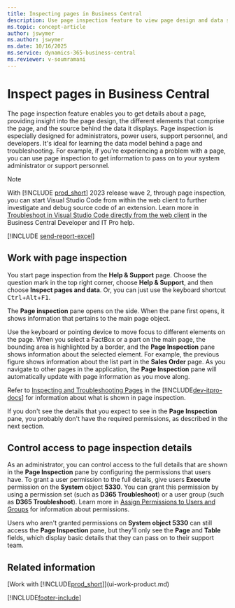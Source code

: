 ```yaml
---
title: Inspecting pages in Business Central
description: Use page inspection feature to view page design and data source details. Ideal for troubleshooting and understanding data in Business Central.
ms.topic: concept-article
author: jswymer
ms.author: jswymer
ms.date: 10/16/2025
ms.service: dynamics-365-business-central
ms.reviewer: v-soumramani
---
```


# Inspect pages in Business Central

The page inspection feature enables you to get details about a page, providing insight into the page design, the different elements that comprise the page, and the source behind the data it displays. Page inspection is especially designed for administrators, power users, support personnel, and developers. It's ideal for learning the data model behind a page and troubleshooting. For example, if you're experiencing a problem with a page, you can use page inspection to get information to pass on to your system administrator or support personnel.

> [!NOTE]  
> With [!INCLUDE [prod_short](includes/prod_short.md)] 2023 release wave 2, through page inspection, you can start Visual Studio Code from within the web client to further investigate and debug source code of an extension. Learn more in [Troubleshoot in Visual Studio Code directly from the web client](/dynamics365/business-central/dev-itpro/developer/devenv-troubleshoot-vscode-webclient) in the Business Central Developer and IT Pro help.

[!INCLUDE [send-report-excel](includes/send-report-excel.md)]

## Work with page inspection

You start page inspection from the **Help & Support** page. Choose the question mark in the top right corner, choose **Help & Support**, and then choose **Inspect pages and data**. Or, you can just use the keyboard shortcut <kbd>Ctrl</kbd>+<kbd>Alt</kbd>+<kbd>F1</kbd>.

The **Page inspection** pane opens on the side. When the pane first opens, it shows information that pertains to the main page object.

Use the keyboard or pointing device to move focus to different elements on the page. When you select a FactBox or a part on the main page, the bounding area is highlighted by a border, and the **Page Inspection** pane shows information about the selected element. For example, the previous figure shows information about the list part in the **Sales Order** page. As you navigate to other pages in the application, the **Page Inspection** pane will automatically update with page information as you move along.

Refer to [Inspecting and Troubleshooting Pages](/dynamics365/business-central/dev-itpro/developer/devenv-inspecting-pages) in the [!INCLUDE[dev-itpro-docs](includes/dev-itpro-docs.md)] for information about what is shown in page inspection.

If you don't see the details that you expect to see in the **Page Inspection** pane, you probably don't have the required permissions, as described in the next section.

## Control access to page inspection details

As an administrator, you can control access to the full details that are shown in the **Page Inspection** pane by configuring the permissions that users have. To grant a user permission to the full details, give users **Execute** permission on the **System** object **5330**. You can grant this permission by using a permission set (such as **D365 Troubleshoot**) or a user group (such as **D365 Troubleshoot**). Learn more in [Assign Permissions to Users and Groups](ui-define-granular-permissions.md) for information about permissions.

Users who aren't granted permissions on **System object 5330** can still access the **Page Inspection** pane, but they'll only see the **Page** and **Table** fields, which display basic details that they can pass on to their support team.

## Related information

[Work with [!INCLUDE[prod_short](includes/prod_short.md)]](ui-work-product.md)  

[!INCLUDE[footer-include](includes/footer-banner.md)]
